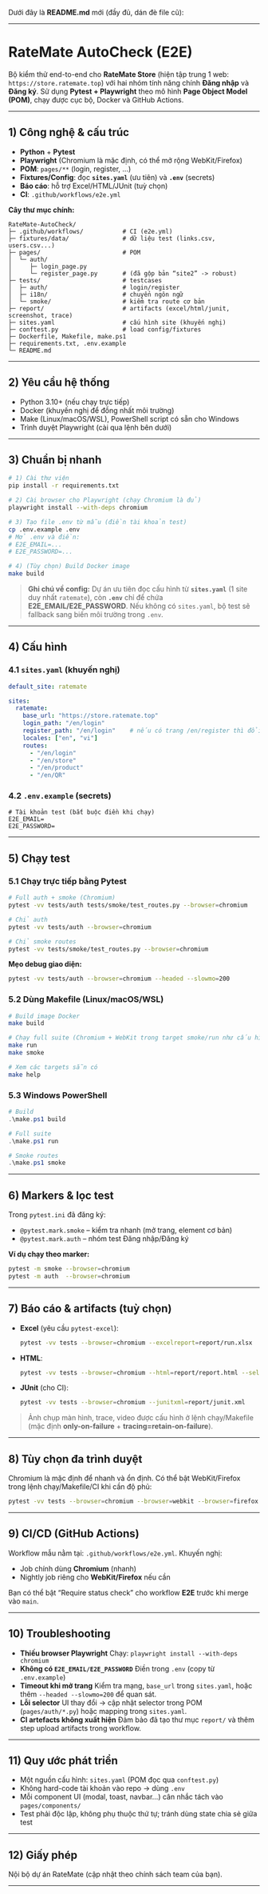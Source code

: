 Dưới đây là **README.md** mới (đầy đủ, dán đè file cũ):

---

# RateMate AutoCheck (E2E)

Bộ kiểm thử end-to-end cho **RateMate Store** (hiện tập trung 1 web: `https://store.ratemate.top`) với hai nhóm tính năng chính **Đăng nhập** và **Đăng ký**.
Sử dụng **Pytest + Playwright** theo mô hình **Page Object Model (POM)**, chạy được cục bộ, Docker và GitHub Actions.

---

## 1) Công nghệ & cấu trúc

* **Python** + **Pytest**
* **Playwright** (Chromium là mặc định, có thể mở rộng WebKit/Firefox)
* **POM**: `pages/**` (login, register, …)
* **Fixtures/Config**: đọc **`sites.yaml`** (ưu tiên) và **`.env`** (secrets)
* **Báo cáo**: hỗ trợ Excel/HTML/JUnit (tuỳ chọn)
* **CI**: `.github/workflows/e2e.yml`

**Cây thư mục chính:**

```
RateMate-AutoCheck/
├─ .github/workflows/           # CI (e2e.yml)
├─ fixtures/data/               # dữ liệu test (links.csv, users.csv...)
├─ pages/                       # POM
│  └─ auth/
│     ├─ login_page.py
│     └─ register_page.py       # (đã gộp bản “site2” -> robust)
├─ tests/                       # testcases
│  ├─ auth/                     # login/register
│  ├─ i18n/                     # chuyển ngôn ngữ
│  └─ smoke/                    # kiểm tra route cơ bản
├─ report/                      # artifacts (excel/html/junit, screenshot, trace)
├─ sites.yaml                   # cấu hình site (khuyến nghị)
├─ conftest.py                  # load config/fixtures
├─ Dockerfile, Makefile, make.ps1
├─ requirements.txt, .env.example
└─ README.md
```

---

## 2) Yêu cầu hệ thống

* Python 3.10+ (nếu chạy trực tiếp)
* Docker (khuyến nghị để đồng nhất môi trường)
* Make (Linux/macOS/WSL), PowerShell script có sẵn cho Windows
* Trình duyệt Playwright (cài qua lệnh bên dưới)

---

## 3) Chuẩn bị nhanh

```bash
# 1) Cài thư viện
pip install -r requirements.txt

# 2) Cài browser cho Playwright (chạy Chromium là đủ)
playwright install --with-deps chromium

# 3) Tạo file .env từ mẫu (điền tài khoản test)
cp .env.example .env
# Mở .env và điền:
# E2E_EMAIL=...
# E2E_PASSWORD=...

# 4) (Tùy chọn) Build Docker image
make build
```

> **Ghi chú về config:**
> Dự án ưu tiên đọc cấu hình từ **`sites.yaml`** (1 site duy nhất `ratemate`), còn **`.env`** chỉ để chứa **E2E\_EMAIL/E2E\_PASSWORD**. Nếu không có `sites.yaml`, bộ test sẽ fallback sang biến môi trường trong `.env`.

---

## 4) Cấu hình

### 4.1 `sites.yaml` (khuyến nghị)

```yaml
default_site: ratemate

sites:
  ratemate:
    base_url: "https://store.ratemate.top"
    login_path: "/en/login"
    register_path: "/en/login"    # nếu có trang /en/register thì đổi lại
    locales: ["en", "vi"]
    routes:
      - "/en/login"
      - "/en/store"
      - "/en/product"
      - "/en/QR"
```

### 4.2 `.env.example` (secrets)

```
# Tài khoản test (bắt buộc điền khi chạy)
E2E_EMAIL=
E2E_PASSWORD=
```

---

## 5) Chạy test

### 5.1 Chạy trực tiếp bằng Pytest

```bash
# Full auth + smoke (Chromium)
pytest -vv tests/auth tests/smoke/test_routes.py --browser=chromium

# Chỉ auth
pytest -vv tests/auth --browser=chromium

# Chỉ smoke routes
pytest -vv tests/smoke/test_routes.py --browser=chromium
```

**Mẹo debug giao diện:**

```bash
pytest -vv tests/auth --browser=chromium --headed --slowmo=200
```

### 5.2 Dùng Makefile (Linux/macOS/WSL)

```bash
# Build image Docker
make build

# Chạy full suite (Chromium + WebKit trong target smoke/run như cấu hình)
make run
make smoke

# Xem các targets sẵn có
make help
```

### 5.3 Windows PowerShell

```powershell
# Build
.\make.ps1 build

# Full suite
.\make.ps1 run

# Smoke routes
.\make.ps1 smoke
```

---

## 6) Markers & lọc test

Trong `pytest.ini` đã đăng ký:

* `@pytest.mark.smoke` – kiểm tra nhanh (mở trang, element cơ bản)
* `@pytest.mark.auth` – nhóm test Đăng nhập/Đăng ký

**Ví dụ chạy theo marker:**

```bash
pytest -m smoke --browser=chromium
pytest -m auth  --browser=chromium
```

---

## 7) Báo cáo & artifacts (tuỳ chọn)

* **Excel** (yêu cầu `pytest-excel`):

  ```bash
  pytest -vv tests --browser=chromium --excelreport=report/run.xlsx
  ```
* **HTML**:

  ```bash
  pytest -vv tests --browser=chromium --html=report/report.html --self-contained-html
  ```
* **JUnit** (cho CI):

  ```bash
  pytest -vv tests --browser=chromium --junitxml=report/junit.xml
  ```

> Ảnh chụp màn hình, trace, video được cấu hình ở lệnh chạy/Makefile (mặc định **only-on-failure** + **tracing=retain-on-failure**).

---

## 8) Tùy chọn đa trình duyệt

Chromium là mặc định để nhanh và ổn định.
Có thể bật WebKit/Firefox trong lệnh chạy/Makefile/CI khi cần độ phủ:

```bash
pytest -vv tests --browser=chromium --browser=webkit --browser=firefox
```

---

## 9) CI/CD (GitHub Actions)

Workflow mẫu nằm tại: `.github/workflows/e2e.yml`.
Khuyến nghị:

* Job chính dùng **Chromium** (nhanh)
* Nightly job riêng cho **WebKit/Firefox** nếu cần

Bạn có thể bật “Require status check” cho workflow **E2E** trước khi merge vào `main`.

---

## 10) Troubleshooting

* **Thiếu browser Playwright**
  Chạy: `playwright install --with-deps chromium`
* **Không có `E2E_EMAIL/E2E_PASSWORD`**
  Điền trong `.env` (copy từ `.env.example`)
* **Timeout khi mở trang**
  Kiểm tra mạng, `base_url` trong `sites.yaml`, hoặc thêm `--headed --slowmo=200` để quan sát.
* **Lỗi selector**
  UI thay đổi → cập nhật selector trong POM (`pages/auth/*.py`) hoặc mapping trong `sites.yaml`.
* **CI artefacts không xuất hiện**
  Đảm bảo đã tạo thư mục `report/` và thêm step upload artifacts trong workflow.

---

## 11) Quy ước phát triển

* Một nguồn cấu hình: `sites.yaml` (POM đọc qua `conftest.py`)
* Không hard-code tài khoản vào repo → dùng `.env`
* Mỗi component UI (modal, toast, navbar…) cân nhắc tách vào `pages/components/`
* Test phải độc lập, không phụ thuộc thứ tự; tránh dùng state chia sẻ giữa test

---

## 12) Giấy phép

Nội bộ dự án RateMate (cập nhật theo chính sách team của bạn).

---